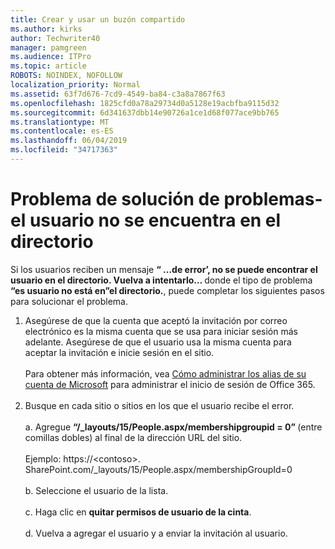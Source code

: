 ```yaml
---
title: Crear y usar un buzón compartido
ms.author: kirks
author: Techwriter40
manager: pamgreen
ms.audience: ITPro
ms.topic: article
ROBOTS: NOINDEX, NOFOLLOW
localization_priority: Normal
ms.assetid: 63f7d676-7cd9-4549-ba84-c3a8a7867f63
ms.openlocfilehash: 1825cfd0a78a29734d0a5128e19acbfba9115d32
ms.sourcegitcommit: 6d341637dbb14e90726a1ce1d68f077ace9bb765
ms.translationtype: MT
ms.contentlocale: es-ES
ms.lasthandoff: 06/04/2019
ms.locfileid: "34717363"
---
```

# <a name="troubleshoot-issue---user-not-found-in-directory"></a>Problema de solución de problemas-el usuario no se encuentra en el directorio

<p>Si los usuarios reciben un mensaje <strong> &ldquo; &hellip;de error&rsquo;, no se puede encontrar el usuario en el directorio. Vuelva a intentarlo&hellip; </strong> donde el tipo de problema <strong> &ldquo;es usuario no está en&rdquo;el directorio.</strong>, puede completar los siguientes pasos para solucionar el problema.</p> <ol> <li>Asegúrese de que la cuenta que aceptó la invitación por correo electrónico es la misma cuenta que se usa para iniciar sesión más adelante. Asegúrese de que el usuario usa la misma cuenta para aceptar la invitación e inicie sesión en el sitio. <br /><br />Para obtener más información, vea <a href="https://support.microsoft.com/en-us/help/12407/microsoft-account-how-to-manage-aliases">Cómo administrar los alias de su cuenta de Microsoft</a> para administrar el inicio de sesión de Office 365. <br /><br /></li> <li>Busque en cada sitio o sitios en los que el usuario recibe el error. <br /><br />a. Agregue <strong> &ldquo;/_layouts/15/People.aspx/membershipgroupid = 0&rdquo; </strong> (entre comillas dobles) al final de la dirección URL del sitio. <br /><br />Ejemplo: https://&lt;contoso&gt;. SharePoint.com/_layouts/15/People.aspx/membershipGroupId=0 <br /><br />b. Seleccione el usuario de la lista. <br /><br />c. Haga clic en <strong>quitar permisos de usuario de la cinta</strong>. <br /><br />d. Vuelva a agregar el usuario y a enviar la invitación al usuario.</li> </ol>

